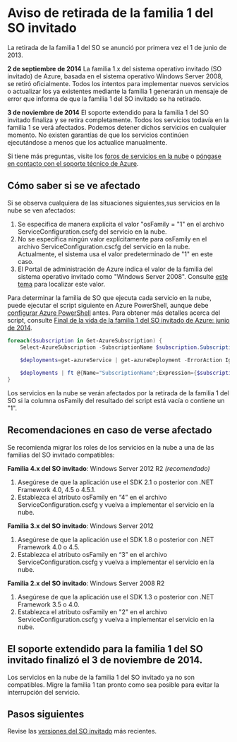 <properties 
   pageTitle="Aviso de retirada de la familia 1 del SO invitado | Microsoft Azure" 
   description="Proporciona información acerca de cuándo se produjo la retirada de la familia 1 del SO invitado de Azure y cómo determinar si el usuario se ve afectado." 
   services="cloud-services" 
   documentationCenter="na" 
   authors="Thraka" 
   manager="timlt" 
   editor=""/>

<tags
   ms.service="cloud-services"
   ms.devlang="na"
   ms.topic="article"
   ms.tgt_pltfrm="na"
   ms.workload="tbd" 
   ms.date="08/18/2015"
   ms.author="adegeo"/>



# Aviso de retirada de la familia 1 del SO invitado

La retirada de la familia 1 del SO se anunció por primera vez el 1 de junio de 2013.

**2 de septiembre de 2014** La familia 1.x del sistema operativo invitado (SO invitado) de Azure, basada en el sistema operativo Windows Server 2008, se retiró oficialmente. Todos los intentos para implementar nuevos servicios o actualizar los ya existentes mediante la familia 1 generarán un mensaje de error que informa de que la familia 1 del SO invitado se ha retirado.

**3 de noviembre de 2014** El soporte extendido para la familia 1 del SO invitado finaliza y se retira completamente. Todos los servicios todavía en la familia 1 se verá afectados. Podemos detener dichos servicios en cualquier momento. No existen garantías de que los servicios continúen ejecutándose a menos que los actualice manualmente.

Si tiene más preguntas, visite los [foros de servicios en la nube](http://social.msdn.microsoft.com/Forums/home?forum=windowsazuredevelopment&filter=alltypes&sort=lastpostdesc) o [póngase en contacto con el soporte técnico de Azure](http://azure.microsoft.com/support/options/).




## Cómo saber si se ve afectado

Si se observa cualquiera de las situaciones siguientes,sus servicios en la nube se ven afectados:

1. Se especifica de manera explícita el valor "osFamily = "1" en el archivo ServiceConfiguration.cscfg del servicio en la nube. 
2. No se especifica ningún valor explícitamente para osFamily en el archivo ServiceConfiguration.cscfg del servicio en la nube. Actualmente, el sistema usa el valor predeterminado de "1" en este caso.
3. El Portal de administración de Azure indica el valor de la familia del sistema operativo invitado como "Windows Server 2008". Consulte [este tema](https://msdn.microsoft.com/library/azure/gg456325.aspx) para localizar este valor.

Para determinar la familia de SO que ejecuta cada servicio en la nube, puede ejecutar el script siguiente en Azure PowerShell, aunque debe [configurar Azure PowerShell](../install-configure-powershell.md) antes. Para obtener más detalles acerca del script, consulte [Final de la vida de la familia 1 del SO invitado de Azure: junio de 2014](http://blogs.msdn.com/b/ryberry/archive/2014/04/02/azure-guest-os-family-1-end-of-life-june-2014.aspx).

```Powershell
foreach($subscription in Get-AzureSubscription) {
    Select-AzureSubscription -SubscriptionName $subscription.SubscriptionName 
    
    $deployments=get-azureService | get-azureDeployment -ErrorAction Ignore | where {$_.SdkVersion -NE ""} 

    $deployments | ft @{Name="SubscriptionName";Expression={$subscription.SubscriptionName}}, ServiceName, SdkVersion, Slot, @{Name="osFamily";Expression={(select-xml -content $_.configuration -xpath "/ns:ServiceConfiguration/@osFamily" -namespace $namespace).node.value }}, osVersion, Status, URL
}
```

Los servicios en la nube se verán afectados por la retirada de la familia 1 del SO si la columna osFamily del resultado del script está vacía o contiene un "1".

## Recomendaciones en caso de verse afectado

Se recomienda migrar los roles de los servicios en la nube a una de las familias del SO invitado compatibles:

**Familia 4.x del SO invitado**: Windows Server 2012 R2 *(recomendado)*

1. Asegúrese de que la aplicación use el SDK 2.1 o posterior con .NET Framework 4.0, 4.5 o 4.5.1.
2. Establezca el atributo osFamily en “4” en el archivo ServiceConfiguration.cscfg y vuelva a implementar el servicio en la nube.


**Familia 3.x del SO invitado**: Windows Server 2012

1. Asegúrese de que la aplicación use el SDK 1.8 o posterior con .NET Framework 4.0 o 4.5. 
2. Establezca el atributo osFamily en “3” en el archivo ServiceConfiguration.cscfg y vuelva a implementar el servicio en la nube.


**Familia 2.x del SO invitado**: Windows Server 2008 R2

1. Asegúrese de que la aplicación use el SDK 1.3 o posterior con .NET Framework 3.5 o 4.0. 
2. Establezca el atributo osFamily en "2" en el archivo ServiceConfiguration.cscfg y vuelva a implementar el servicio en la nube.


## El soporte extendido para la familia 1 del SO invitado finalizó el 3 de noviembre de 2014.
Los servicios en la nube de la familia 1 del SO invitado ya no son compatibles. Migre la familia 1 tan pronto como sea posible para evitar la interrupción del servicio.

## Pasos siguientes
Revise las [versiones del SO invitado](cloud-services-guestos-update-matrix.md) más recientes.

<!---HONumber=August15_HO8-->